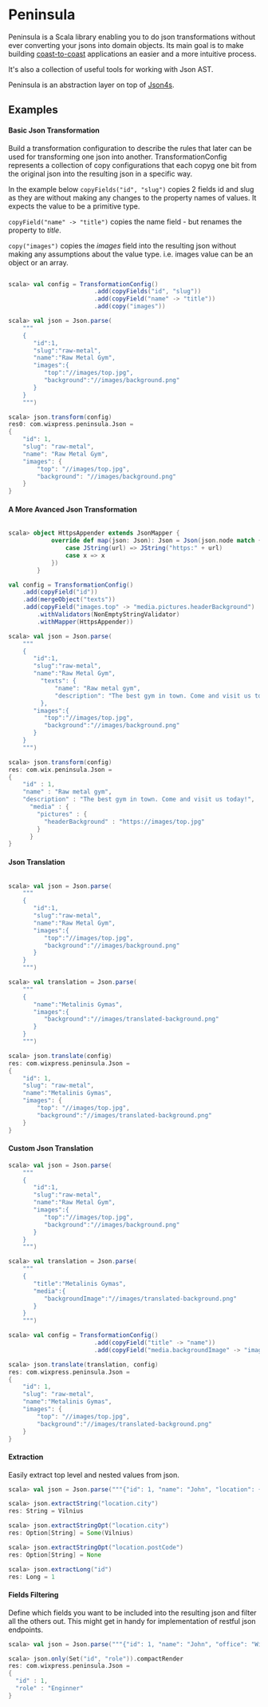 # Peninsula
Peninsula is a Scala library enabling you to do json transformations without ever converting your jsons into domain objects. Its main goal is to make building [coast-to-coast](http://mandubian.com/2013/01/13/JSON-Coast-to-Coast/) applications an easier and a more intuitive process.

It's also a collection of useful tools for working with Json AST.

Peninsula is an abstraction layer on top of [Json4s](https://github.com/json4s/json4s).

## Examples

#### Basic Json Transformation
Build a transformation configuration to describe the rules that later can be used
for transforming one json into another. TransformationConfig represents a collection
of copy configurations that each copyg one bit from the original json into the resulting json in a specific way.

In the example below `copyFields("id", "slug")` copies 2 fields id and slug as they are without making any changes to the property names of values. It expects the value to be a primitive type.

`copyField("name" -> "title")` copies the name field - but renames the property to *title*.

`copy("images")` copies the *images* field into the resulting json without making any assumptions about the value type. i.e. images value can be an object or an array.

```scala

scala> val config = TransformationConfig()
						.add(copyFields("id", "slug"))
						.add(copyField("name" -> "title"))
						.add(copy("images"))

scala> val json = Json.parse(
	"""
	{  
	   "id":1,
	   "slug":"raw-metal",
	   "name":"Raw Metal Gym",
	   "images":{  
	      "top":"//images/top.jpg",
	      "background":"//images/background.png"
	   }
	}
	""")

scala> json.transform(config)
res0: com.wixpress.peninsula.Json =
{
	"id": 1,
	"slug": "raw-metal",
	"name": "Raw Metal Gym",
	"images": {
		"top": "//images/top.jpg",
		"background": "//images/background.png"
	}
}
```

#### A More Avanced Json Transformation
```scala

scala> object HttpsAppender extends JsonMapper {
			override def map(json: Json): Json = Json(json.node match {
				case JString(url) => JString("https:" + url)
				case x => x
			})
		}

val config = TransformationConfig()
	.add(copyField("id"))
	.add(mergeObject("texts"))
	.add(copyField("images.top" -> "media.pictures.headerBackground")
		.withValidators(NonEmptyStringValidator)
		.withMapper(HttpsAppender))

scala> val json = Json.parse(
	"""
	{  
	   "id":1,
	   "slug":"raw-metal",
	   "name":"Raw Metal Gym",
		 "texts": {
			 "name": "Raw metal gym",
			 "description": "The best gym in town. Come and visit us today!"
		 },
	   "images":{  
	      "top":"//images/top.jpg",
	      "background":"//images/background.png"
	   }
	}
	""")

scala> json.transform(config)
res: com.wix.peninsula.Json =
{
	"id" : 1,
	"name" : "Raw metal gym",
	"description" : "The best gym in town. Come and visit us today!",
	  "media" : {
	    "pictures" : {
	      "headerBackground" : "https://images/top.jpg"
	    }
	  }
}
```
#### Json Translation
```scala

scala> val json = Json.parse(
	"""
	{  
	   "id":1,
	   "slug":"raw-metal",
	   "name":"Raw Metal Gym",
	   "images":{  
	      "top":"//images/top.jpg",
	      "background":"//images/background.png"
	   }
	}
	""")

scala> val translation = Json.parse(
	"""
	{  
	   "name":"Metalinis Gymas",
	   "images":{  
	      "background":"//images/translated-background.png"
	   }
	}
	""")

scala> json.translate(config)
res: com.wixpress.peninsula.Json =
{
	"id": 1,
	"slug": "raw-metal",
	"name":"Metalinis Gymas",
	"images": {
		"top": "//images/top.jpg",
		"background":"//images/translated-background.png"
	}
}

```
#### Custom Json Translation

```scala
scala> val json = Json.parse(
	"""
	{  
	   "id":1,
	   "slug":"raw-metal",
	   "name":"Raw Metal Gym",
	   "images":{  
	      "top":"//images/top.jpg",
	      "background":"//images/background.png"
	   }
	}
	""")

scala> val translation = Json.parse(
	"""
	{  
	   "title":"Metalinis Gymas",
	   "media":{  
	      "backgroundImage":"//images/translated-background.png"
	   }
	}
	""")

scala> val config = TransformationConfig()
						.add(copyField("title" -> "name"))
						.add(copyField("media.backgroundImage" -> "images.background"))

scala> json.translate(translation, config)
res: com.wixpress.peninsula.Json =
{
	"id": 1,
	"slug": "raw-metal",
	"name":"Metalinis Gymas",
	"images": {
		"top": "//images/top.jpg",
		"background":"//images/translated-background.png"
	}
}

```

#### Extraction
Easily extract top level and nested values from json.

```scala
scala> val json = Json.parse("""{"id": 1, "name": "John", "location": {"city": "Vilnius", "country": "LT"}}""")

scala> json.extractString("location.city")
res: String = Vilnius

scala> json.extractStringOpt("location.city")
res: Option[String] = Some(Vilnius)

scala> json.extractStringOpt("location.postCode")
res: Option[String] = None

scala> json.extractLong("id")
res: Long = 1
```

#### Fields Filtering
Define which fields you want to be included into the resulting json and filter all the others out.
This might get in handy for implementation of restful json endpoints.

```scala
scala> val json = Json.parse("""{"id": 1, "name": "John", "office": "Wix Townhall", "role": "Engineer"}""")

scala> json.only(Set("id", "role")).compactRender
res: com.wixpress.peninsula.Json =
{
  "id" : 1,
  "role" : "Enginner"
}
```
